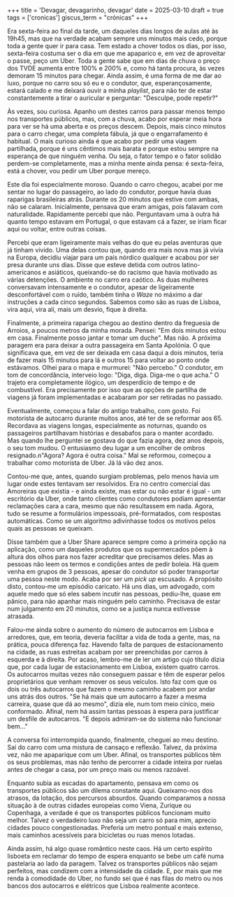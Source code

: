 +++
title = 'Devagar, devagarinho, devagar'
date = 2025-03-10
draft = true
tags = ['cronicas']
giscus_term = "crónicas"
+++


Era sexta-feira ao final da tarde, um daqueles dias longos de aulas até às 19h45, mas que na verdade acabam sempre uns minutos mais cedo, porque toda a gente quer ir para casa. Tem estado a chover todos os dias, por isso, sexta-feira costuma ser o dia em que me apaparico e, em vez de aproveitar o passe, peço um Uber. Toda a gente sabe que em dias de chuva o preço dos TVDE aumenta entre 100% e 200% e, como há tanta procura, às vezes demoram 15 minutos para chegar. Ainda assim, é uma forma de me dar ao luxo, porque no carro sou só eu e o condutor, que, esperançosamente, estará calado e me deixará ouvir a minha *playlist*, para não ter de estar constantemente a tirar o auricular e perguntar: "Desculpe, pode repetir?"

Às vezes, sou curiosa. Apanho um destes carros para passar menos tempo nos transportes públicos, mas, com a chuva, acabo por esperar meia hora para ver se há uma aberta e os preços descem. Depois, mais cinco minutos para o carro chegar, uma completa fábula, já que o engarrafamento é habitual. O mais curioso ainda é que acabo por pedir uma viagem partilhada, porque é uns cêntimos mais barata e porque estou sempre na esperança de que ninguém venha. Ou seja, o fator tempo e o fator solidão perdem-se completamente, mas a minha mente ainda pensa: é sexta-feira, está a chover, vou pedir um Uber porque mereço.

Este dia foi especialmente moroso. Quando o carro chegou, acabei por me sentar no lugar do passageiro, ao lado do condutor, porque havia duas raparigas brasileiras atrás. Durante os 20 minutos que estive com ambas, não se calaram. Inicialmente, pensava que eram amigas, pois falavam com naturalidade. Rapidamente percebi que não. Perguntavam uma à outra há quanto tempo estavam em Portugal, o que estavam cá a fazer, se iriam ficar aqui ou voltar, entre outras coisas.

Percebi que eram ligeiramente mais velhas do que eu pelas aventuras que já tinham vivido. Uma delas contou que, quando era mais nova mas já vivia na Europa, decidiu viajar para um país nórdico qualquer e acabou por ser presa durante uns dias. Disse que esteve detida com outros latino-americanos e asiáticos, queixando-se do racismo que havia motivado as várias detenções. O ambiente no carro era caótico. As duas mulheres conversavam intensamente e o condutor, apesar de ligeiramente desconfortável com o ruído, também tinha o *Waze* no máximo a dar instruções a cada cinco segundos. Sabemos como são as ruas de Lisboa, vira aqui, vira ali, mais um desvio, fique à direita.

Finalmente, a primeira rapariga chegou ao destino dentro da freguesia de Arroios, a poucos metros da minha morada. Pensei: "Em dois minutos estou em casa. Finalmente posso jantar e tomar um duche". Mas não. A próxima paragem era para deixar a outra passageira em Santa Apolónia. O que significava que, em vez de ser deixada em casa daqui a dois minutos, teria de fazer mais 15 minutos para lá e outros 15 para voltar ao ponto onde estávamos. Olhei para o mapa e murmurei: "Não percebo." O condutor, em tom de concordância, interveio logo: "Diga, diga. Diga-me o que acha." O trajeto era completamente ilógico, um desperdício de tempo e de combustível. Era precisamente por isso que as opções de partilha de viagens já foram implementadas e acabaram por ser retiradas no passado.

Eventualmente, começou a falar do antigo trabalho, com gosto. Foi motorista de autocarro durante muitos anos, até ter de se reformar aos 65. Recordava as viagens longas, especialmente as noturnas, quando os passageiros partilhavam histórias e desabafos para o manter acordado. Mas quando lhe perguntei se gostava do que fazia agora, dez anos depois, o seu tom mudou. O entusiasmo deu lugar a um encolher de ombros resignado.n"Agora? Agora é outra coisa." Mal se reformou, começou a trabalhar como motorista de Uber. Já lá vão dez anos.

Contou-me que, antes, quando surgiam problemas, pelo menos havia um lugar onde estes tentavam ser resolvidos. Era no centro comercial das Amoreiras que existia \- e ainda existe, mas estar ou não estar é igual \- um escritório da Uber, onde tanto clientes como condutores podiam apresentar reclamações cara a cara, mesmo que não resultassem em nada. Agora, tudo se resume a formulários impessoais, pré-formatados, com respostas automáticas. Como se um algoritmo adivinhasse todos os motivos pelos quais as pessoas se queixam.

Disse também que a Uber Share aparece sempre como a primeira opção na aplicação, como um daqueles produtos que os supermercados põem à altura dos olhos para nos fazer acreditar que precisamos deles. Mas as pessoas não leem os termos e condições antes de pedir boleia. Há quem venha em grupos de 3 pessoas, apesar do condutor só poder transportar uma pessoa neste modo. Acaba por ser um *pick up* escusado. A propósito disto, contou-me um episódio caricato. Há uns dias, um advogado, com aquele medo que só eles sabem incutir nas pessoas, pediu-lhe, quase em pânico, para não apanhar mais ninguém pelo caminho. Precisava de estar num julgamento em 20 minutos, como se a justiça nunca estivesse atrasada.

Falou-me ainda sobre o aumento do número de autocarros em Lisboa e arredores, que, em teoria, deveria facilitar a vida de toda a gente, mas, na prática, pouca diferença faz. Havendo falta de parques de estacionamento na cidade, as ruas estreitas acabam por ser preenchidas por carros à esquerda e à direita. Por acaso, lembro-me de ler um artigo cujo título dizia que, por cada lugar de estacionamento em Lisboa, existem quatro carros. Os autocarros muitas vezes não conseguem passar e têm de esperar pelos proprietários que venham remover os seus veículos. Isto faz com que os dois ou três autocarros que fazem o mesmo caminho acabem por andar uns atrás dos outros. "Se há mais que um autocarro a fazer a mesma carreira, quase que dá ao mesmo", dizia ele, num tom meio cínico, meio conformado. Afinal, nem há assim tantas pessoas à espera para justificar um desfile de autocarros. "E depois admiram-se do sistema não funcionar bem…"

A conversa foi interrompida quando, finalmente, cheguei ao meu destino. Saí do carro com uma mistura de cansaço e reflexão. Talvez, da próxima vez, não me apaparique com um Uber. Afinal, os transportes públicos têm os seus problemas, mas não tenho de percorrer a cidade inteira por ruelas antes de chegar a casa, por um preço mais ou menos razoável.

Enquanto subia as escadas do apartamento, pensava em como os transportes públicos são um dilema constante aqui. Queixamo-nos dos atrasos, da lotação, dos percursos absurdos. Quando comparamos a nossa situação à de outras cidades europeias como Viena, Zurique ou Copenhaga, a verdade é que os transportes públicos funcionam muito melhor. Talvez o verdadeiro luxo não seja um carro só para mim, aprecio cidades pouco congestionadas. Preferia um metro pontual e mais extenso, mais caminhos acessíveis para bicicletas ou ruas menos lotadas. 

Ainda assim, há algo quase romântico neste caos. Há um certo espírito lisboeta em reclamar do tempo de espera enquanto se bebe um café numa pastelaria ao lado da paragem. Talvez os transportes públicos não sejam perfeitos, mas condizem com a intensidade da cidade. E, por mais que me renda à comodidade do Uber, no fundo sei que é nas filas do metro ou nos bancos dos autocarros e elétricos que Lisboa realmente acontece.

